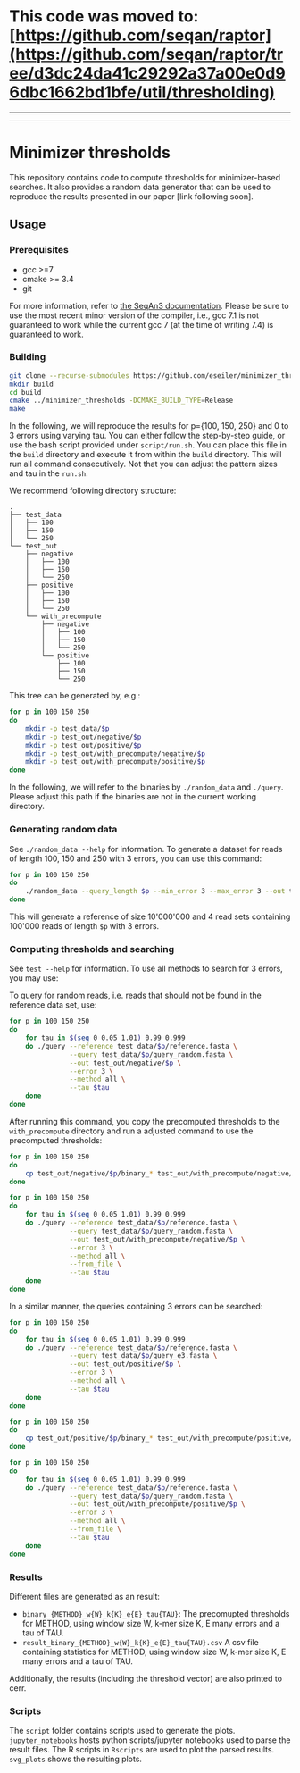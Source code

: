 # This code was moved to: [https://github.com/seqan/raptor](https://github.com/seqan/raptor/tree/d3dc24da41c29292a37a00e0d96dbc1662bd1bfe/util/thresholding)

---
---

# Minimizer thresholds

This repository contains code to compute thresholds for minimizer-based searches.
It also provides a random data generator that can be used to reproduce the results presented in our paper [link following soon].

## Usage

### Prerequisites
* gcc >=7
* cmake >= 3.4
* git

For more information, refer to [the SeqAn3 documentation](https://docs.seqan.de/seqan/3-master-user/setup.html).
Please be sure to use the most recent minor version of the compiler, i.e., gcc 7.1 is not guaranteed to work while the current gcc 7 (at the time of writing 7.4) is guaranteed to work.

### Building
```bash
git clone --recurse-submodules https://github.com/eseiler/minimizer_thresholds
mkdir build
cd build
cmake ../minimizer_thresholds -DCMAKE_BUILD_TYPE=Release
make
```
In the following, we will reproduce the results for p={100, 150, 250} and 0 to 3 errors using varying tau.
You can either follow the step-by-step guide, or use the bash script provided under `script/run.sh`. You can place this
file in the `build` directory and execute it from within the `build` directory. This will run all command consecutively.
Not that you can adjust the pattern sizes and tau in the `run.sh`.

We recommend following directory structure:
```
.
├── test_data
│   ├── 100
│   ├── 150
│   └── 250
└── test_out
    ├── negative
    │   ├── 100
    │   ├── 150
    │   └── 250
    ├── positive
    │   ├── 100
    │   ├── 150
    │   └── 250
    └── with_precompute
        ├── negative
        │   ├── 100
        │   ├── 150
        │   └── 250
        └── positive
            ├── 100
            ├── 150
            └── 250
```
This tree can be generated by, e.g.:
```bash
for p in 100 150 250
do
    mkdir -p test_data/$p
    mkdir -p test_out/negative/$p
    mkdir -p test_out/positive/$p
    mkdir -p test_out/with_precompute/negative/$p
    mkdir -p test_out/with_precompute/positive/$p
done
```
In the following, we will refer to the binaries by `./random_data` and `./query`.  Please adjust this path if the binaries are not in the current working directory.
### Generating random data
See `./random_data --help` for information.
To generate a dataset for reads of length 100, 150 and 250 with 3 errors, you can use this command:
```bash
for p in 100 150 250
do
	./random_data --query_length $p --min_error 3 --max_error 3 --out test_data/$p
done
```
This will generate a reference of size 10'000'000 and 4 read sets containing 100'000 reads of length `$p` with 3 errors.

### Computing thresholds and searching
See `test --help` for information.
To use all methods to search for 3 errors, you may use:

To query for random reads, i.e. reads that should not be found in the reference data set, use:
```bash
for p in 100 150 250
do
    for tau in $(seq 0 0.05 1.01) 0.99 0.999
    do ./query --reference test_data/$p/reference.fasta \
               --query test_data/$p/query_random.fasta \
               --out test_out/negative/$p \
               --error 3 \
               --method all \
               --tau $tau
    done
done
```
After running this command, you copy the precomputed thresholds to the `with_precompute` directory and run a adjusted command to use the precomputed thresholds:
```bash
for p in 100 150 250
do
	cp test_out/negative/$p/binary_* test_out/with_precompute/negative/$p
done
```
```bash
for p in 100 150 250
do
    for tau in $(seq 0 0.05 1.01) 0.99 0.999
    do ./query --reference test_data/$p/reference.fasta \
               --query test_data/$p/query_random.fasta \
               --out test_out/with_precompute/negative/$p \
               --error 3 \
               --method all \
               --from_file \
               --tau $tau
    done
done
```
In a similar manner, the queries containing 3 errors can be searched:

```bash
for p in 100 150 250
do
    for tau in $(seq 0 0.05 1.01) 0.99 0.999
    do ./query --reference test_data/$p/reference.fasta \
               --query test_data/$p/query_e3.fasta \
               --out test_out/positive/$p \
               --error 3 \
               --method all \
               --tau $tau
    done
done
```
```bash
for p in 100 150 250
do
	cp test_out/positive/$p/binary_* test_out/with_precompute/positive/$p
done
```
```bash
for p in 100 150 250
do
    for tau in $(seq 0 0.05 1.01) 0.99 0.999
    do ./query --reference test_data/$p/reference.fasta \
               --query test_data/$p/query_random.fasta \
               --out test_out/with_precompute/positive/$p \
               --error 3 \
               --method all \
               --from_file \
               --tau $tau
    done
done
```
### Results
Different files are generated as an result:
* `binary_{METHOD}_w{W}_k{K}_e{E}_tau{TAU}`: The precomupted thresholds for METHOD, using window size W, k-mer size K, E many errors and a tau of TAU.
* `result_binary_{METHOD}_w{W}_k{K}_e{E}_tau{TAU}.csv` A csv file containing statistics for METHOD, using window size W, k-mer size K, E many errors and a tau of TAU.

Additionally, the results (including the threshold vector) are also printed to cerr.

### Scripts
The `script` folder contains scripts used to generate the plots.
`jupyter_notebooks` hosts python scripts/jupyter notebooks used to parse the result files.
The R scripts in `Rscripts` are used to plot the parsed results.
`svg_plots` shows the resulting plots.
